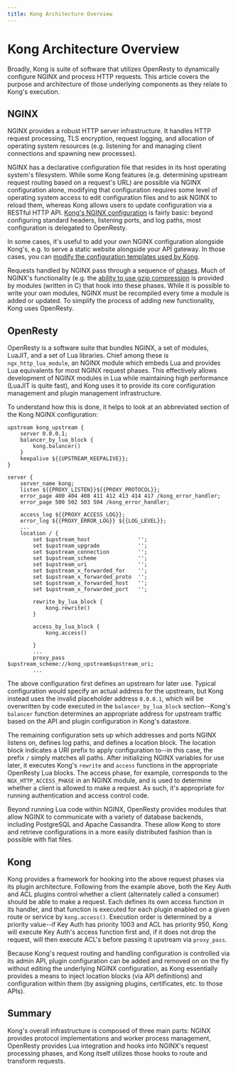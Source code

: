 ```yaml
---
title: Kong Architecture Overview
---
```


# Kong Architecture Overview

Broadly, Kong is suite of software that utilizes OpenResty to dynamically configure NGINX and process HTTP requests. This article covers the purpose and architecture of those underlying components as they relate to Kong's execution.

## NGINX

NGINX provides a robust HTTP server infrastructure. It handles HTTP request processing, TLS encryption, request logging, and allocation of operating system resources (e.g. listening for and managing client connections and spawning new processes).

NGINX has a declarative configuration file that resides in its host operating system's filesystem. While some Kong features (e.g. determining upstream request routing based on a request's URL) are possible via NGINX configuration alone, modifying that configuration requires some level of operating system access to edit configuration files and to ask NGINX to reload them, whereas Kong allows users to update configuration via a RESTful HTTP API. [Kong's NGINX
configuration](https://github.com/Kong/kong/tree/master/kong/templates) is fairly basic: beyond configuring standard headers, listening ports, and log paths, most configuration is delegated to OpenResty.

In some cases, it's useful to add your own NGINX configuration alongside Kong's, e.g. to serve a static website alongside your API gateway. In those cases, you can [modify the configuration templates used by Kong](https://docs.konghq.com/0.12.x/configuration/#custom-nginx-configuration-embedding-kong).

Requests handled by NGINX pass through a sequence of [phases](https://nginx.org/en/docs/dev/development_guide.html#http_phases). Much of NGINX's functionality (e.g. the [ability to use gzip compression](http://nginx.org/en/docs/http/ngx_http_gzip_module.html) is provided by modules (written in C) that hook into these phases. While it is possible to write your own modules, NGINX must be recompiled every time a module is added or updated. To simplify the process of adding new functionality, Kong uses OpenResty.

## OpenResty

OpenResty is a software suite that bundles NGINX, a set of modules, LuaJIT, and a set of Lua libraries. Chief among these is `ngx_http_lua_module`, an NGINX module which embeds Lua and provides Lua equivalents for most NGINX request phases. This effectively allows development of NGINX modules in Lua while maintaining high performance (LuaJIT is quite fast), and Kong uses it to provide its core configuration management and plugin management infrastructure.

To understand how this is done, it helps to look at an abbreviated section of the Kong NGINX configuration:

```
upstream kong_upstream {
    server 0.0.0.1;
    balancer_by_lua_block {
        kong.balancer()
    }
    keepalive ${{UPSTREAM_KEEPALIVE}};
}

server {
    server_name kong;
    listen ${{PROXY_LISTEN}}${{PROXY_PROTOCOL}};
    error_page 400 404 408 411 412 413 414 417 /kong_error_handler;
    error_page 500 502 503 504 /kong_error_handler;

    access_log ${{PROXY_ACCESS_LOG}};
    error_log ${{PROXY_ERROR_LOG}} ${{LOG_LEVEL}};
    ...
    location / {
        set $upstream_host               '';
        set $upstream_upgrade            '';
        set $upstream_connection         '';
        set $upstream_scheme             '';
        set $upstream_uri                '';
        set $upstream_x_forwarded_for    '';
        set $upstream_x_forwarded_proto  '';
        set $upstream_x_forwarded_host   '';
        set $upstream_x_forwarded_port   '';

        rewrite_by_lua_block {
            kong.rewrite()
        }

        access_by_lua_block {
            kong.access()
        
        }
        ...
        proxy_pass         $upstream_scheme://kong_upstream$upstream_uri;
        ...
```

The above configuration first defines an upstream for later use. Typical configuration would specify an actual address for the upstream, but Kong instead uses the invalid placeholder address `0.0.0.1`, which will be overwritten by code executed in the `balancer_by_lua_block` section--Kong's `balancer` function determines an appropriate address for upstream traffic based on the API and plugin configuration in Kong's datastore.

The remaining configuration sets up which addresses and ports NGINX listens on, defines log paths, and defines a location block. The location block indicates a URI prefix to apply configuration to--in this case, the prefix `/` simply matches all paths. After initializing NGINX variables for use later, it executes Kong's `rewrite` and `access` functions in the appropriate OpenResty Lua blocks. The access phase, for example, corresponds to the `NGX_HTTP_ACCESS_PHASE` in an NGINX module, and is used to determine whether a client is allowed to make a request. As such, it's appropriate for running authentication and access control code.

Beyond running Lua code within NGINX, OpenResty provides modules that allow NGINX to communicate with a variety of database backends, including PostgreSQL and Apache Cassandra. These allow Kong to store and retrieve configurations in a more easily distributed fashion than is possible with flat files.

## Kong

Kong provides a framework for hooking into the above request phases via its plugin architecture. Following from the example above, both the Key Auth and ACL plugins control whether a client (alternately called a consumer) should be able to make a request. Each defines its own access function in its handler, and that function is executed for each plugin enabled on a given route or service by `kong.access()`. Execution order is determined by a priority value--if Key Auth has priority 1003
and ACL has priority 950, Kong will execute Key Auth's access function first and, if it does not drop the request, will then execute ACL's before passing it upstream via `proxy_pass`.

Because Kong's request routing and handling configuration is controlled via its admin API, plugin configuration can be added and removed on on the fly without editing the underlying NGINX configuration, as Kong essentially provides a means to inject location blocks (via API definitions) and configuration within them (by assigning plugins, certificates, etc. to those APIs).

## Summary

Kong's overall infrastructure is composed of three main parts: NGINX provides protocol implementations and worker process management, OpenResty provides Lua integration and hooks into NGINX's request processing phases, and Kong itself utilizes those hooks to route and transform requests.
